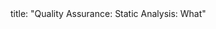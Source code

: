 <frontmatter>
title: "Quality Assurance: Static Analysis: What"
</frontmatter>

<include src="navbar.md" boilerplate />

<include src="unit-inPage-asFlat.md" boilerplate />